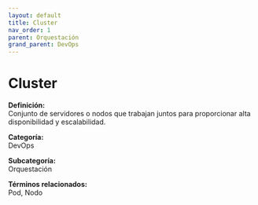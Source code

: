 ```yaml
---
layout: default
title: Cluster
nav_order: 1
parent: Orquestación
grand_parent: DevOps
---
```


# Cluster

**Definición:**  
Conjunto de servidores o nodos que trabajan juntos para proporcionar alta disponibilidad y escalabilidad.

**Categoría:**  
DevOps  

**Subcategoría:**  
Orquestación

**Términos relacionados:**  
Pod, Nodo
